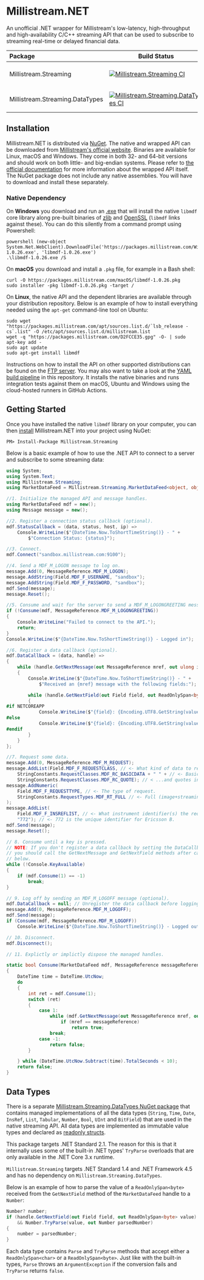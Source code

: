 # Millistream.NET

An unofficial .NET wrapper for Millistream's low-latency, high-throughput and high-availability C/C++ streaming API that can be used to subscribe to streaming real-time or delayed financial data.

| Package | Build Status | NuGet  |
| :------------ |-------------| -------------|
| Millistream.Streaming | [![Millistream.Streaming CI](https://github.com/mgnsm/Millistream.NET/actions/workflows/millistream.streaming.ci.yml/badge.svg?branch=main&event=push)](https://github.com/mgnsm/Millistream.NET/actions/workflows/millistream.streaming.ci.yml) | [![NuGet Badge](https://img.shields.io/nuget/v/Millistream.Streaming.svg)](http://www.nuget.org/packages/Millistream.Streaming/) |
| Millistream.Streaming.DataTypes | [![Millistream.Streaming.DataTypes CI](https://github.com/mgnsm/Millistream.NET/actions/workflows/millistream.streaming.datatypes.ci.yml/badge.svg?branch=main&event=push)](https://github.com/mgnsm/Millistream.NET/actions/workflows/millistream.streaming.datatypes.ci.yml) | [![NuGet Badge](https://img.shields.io/nuget/v/Millistream.Streaming.DataTypes.svg)](http://www.nuget.org/packages/Millistream.Streaming.DataTypes/) |

## Installation
Millistream.NET is distributed via [NuGet](https://www.nuget.org/packages/Millistream.Streaming). The native and wrapped API can be downloaded from [Millistream's official website](https://packages.millistream.com/). Binaries are available for Linux, macOS and Windows. They come in both 32- and 64-bit versions and should work on both little- and big-endian systems. Please refer to [the official documentation](https://packages.millistream.com/documents/MDF%20C%20API.pdf) for more information about the wrapped API itself. The NuGet package does not include any native assemblies. You will have to download and install these separately.
### Native Dependency
On **Windows** you download and run an [.exe](https://packages.millistream.com/Windows/libmdf-1.0.26.exe) that will install the native `libmdf` core library along pre-built binaries of [zlib](http://zlib.net) and [OpenSSL](http://openssl.org/) (`libmdf` links against these). You can do this silently from a command prompt using Powershell:

    powershell (new-object System.Net.WebClient).DownloadFile('https://packages.millistream.com/Windows/libmdf-1.0.26.exe', 'libmdf-1.0.26.exe')
    .\libmdf-1.0.26.exe /S

On **macOS** you download and install a `.pkg` file, for example in a Bash shell:

    curl -O https://packages.millistream.com/macOS/libmdf-1.0.26.pkg 
    sudo installer -pkg libmdf-1.0.26.pkg -target /

On **Linux**, the native API and the dependent libraries are available through your distribution repository. Below is an example of how to install everything needed using the `apt-get` command-line tool on Ubuntu:

    sudo wget "https://packages.millistream.com/apt/sources.list.d/`lsb_release -cs`.list" -O /etc/apt/sources.list.d/millistream.list 
    wget -q "https://packages.millistream.com/D2FCCE35.gpg" -O- | sudo apt-key add - 
    sudo apt update
    sudo apt-get install libmdf

Instructions on how to install the API on other supported distributions can be found on the [FTP server](https://bit.ly/2wD2omK). You may also want to take a look at the [YAML build pipeline](.github/workflows/millistream.streaming.yml) in this repository. It installs the native binaries and runs integration tests against them on macOS, Ubuntu and Windows using the cloud-hosted runners in GitHub Actions.
## Getting Started
Once you have installed the native `libmdf` library on your computer, you can then [install](https://docs.microsoft.com/en-us/nuget/consume-packages/ways-to-install-a-package) Millistream.NET into your project using NuGet:

    PM> Install-Package Millistream.Streaming

Below is a basic example of how to use the .NET API to connect to a server and subscribe to some streaming data:

```cs
using System;
using System.Text;
using Millistream.Streaming;
using MarketDataFeed = Millistream.Streaming.MarketDataFeed<object, object>;

//1. Initialize the managed API and message handles.
using MarketDataFeed mdf = new();
using Message message = new();

//2. Register a connection status callback (optional).
mdf.StatusCallback = (data, status, host, ip) =>
    Console.WriteLine($"{DateTime.Now.ToShortTimeString()} - " +
        $"Connection Status: {status}");

//3. Connect.
mdf.Connect("sandbox.millistream.com:9100");

//4. Send a MDF_M_LOGON message to log on.
message.Add(0, MessageReference.MDF_M_LOGON);
message.AddString(Field.MDF_F_USERNAME, "sandbox");
message.AddString(Field.MDF_F_PASSWORD, "sandbox");
mdf.Send(message);
message.Reset();

//5. Consume and wait for the server to send a MDF_M_LOGONGREETING message.
if (!Consume(mdf, MessageReference.MDF_M_LOGONGREETING))
{
    Console.WriteLine("Failed to connect to the API.");
    return;
}
Console.WriteLine($"{DateTime.Now.ToShortTimeString()} - Logged in");

//6. Register a data callback (optional).
mdf.DataCallback = (data, handle) =>
{
    while (handle.GetNextMessage(out MessageReference mref, out ulong insref))
    {
        Console.WriteLine($"{DateTime.Now.ToShortTimeString()} - " +
            $"Received an {mref} message with the following fields:");

        while (handle.GetNextField(out Field field, out ReadOnlySpan<byte> value))
        {
#if NETCOREAPP
            Console.WriteLine($"{field}: {Encoding.UTF8.GetString(value)}");
#else
            Console.WriteLine($"{field}: {Encoding.UTF8.GetString(value.ToArray())}");
#endif
        }
    }
};

//7. Request some data.
message.Add(0, MessageReference.MDF_M_REQUEST);
message.AddList(Field.MDF_F_REQUESTCLASS, // <- What kind of data to request.
    StringConstants.RequestClasses.MDF_RC_BASICDATA + " " + // <- Basic data
    StringConstants.RequestClasses.MDF_RC_QUOTE); // < ...and quotes in this case.
message.AddNumeric(
    Field.MDF_F_REQUESTTYPE, // <- The type of request.
    StringConstants.RequestTypes.MDF_RT_FULL // <- Full (image+streaming) in this case.
);
message.AddList(
    Field.MDF_F_INSREFLIST, // <- What instrument identifier(s) the request is for.
    "772"); // <- 772 is the unique identifier for Ericsson B.
mdf.Send(message);
message.Reset();

// 8. Consume until a key is pressed.
// NOTE: If you don't register a data callback by setting the DataCallback property, 
// you should call the GetNextMessage and GetNextField methods after calling Consume
// below.
while (!Console.KeyAvailable)
{
    if (mdf.Consume(1) == -1)
        break;
}

// 9. Log off by sending an MDF_M_LOGOFF message (optional).
mdf.DataCallback = null; // Unregister the data callback before logging out.
message.Add(0, MessageReference.MDF_M_LOGOFF);
mdf.Send(message);
if (Consume(mdf, MessageReference.MDF_M_LOGOFF))
    Console.WriteLine($"{DateTime.Now.ToShortTimeString()} - Logged out");

// 10. Disconnect.
mdf.Disconnect();

// 11. Explictly or implictly dispose the managed handles.

static bool Consume(MarketDataFeed mdf, MessageReference messageReference)
{
    DateTime time = DateTime.UtcNow;
    do
    {
        int ret = mdf.Consume(1);
        switch (ret)
        {
            case 1:
                while (mdf.GetNextMessage(out MessageReference mref, out ulong _))
                    if (mref == messageReference)
                        return true;
                break;
            case -1:
                return false;
        }

    } while (DateTime.UtcNow.Subtract(time).TotalSeconds < 10);
    return false;
}
```
## Data Types
There is a separate [Millistream.Streaming.DataTypes NuGet package](http://www.nuget.org/packages/Millistream.Streaming.DataTypes/) that contains managed implementations of all the data types (`String`, `Time`, `Date`, `InsRef`, `List`, `Tabular`, `Number`, `Bool`, `UInt` and `BitField`) that are used in the native streaming API. All data types are implemented as immutable value types and declared as [readonly structs](https://docs.microsoft.com/en-us/dotnet/csharp/language-reference/builtin-types/struct#readonly-struct).

This package targets .NET Standard 2.1. The reason for this is that it internally uses some of the built-in .NET types' `TryParse` overloads that are only available in the .NET Core 3.x runtime. 

`Millistream.Streaming` targets .NET Standard 1.4 and .NET Framework 4.5 and has no dependency on `Millistream.Streaming.DataTypes`.

Below is an example of how to parse the value of a `ReadOnlySpan<byte>` received from the `GetNextField` method of the `MarketDataFeed` handle to a `Number`:

```cs
Number? number;
if (handle.GetNextField(out Field field, out ReadOnlySpan<byte> value)
    && Number.TryParse(value, out Number parsedNumber)
{
    number = parsedNumber;
}
```

Each data type contains `Parse` and `TryParse` methods that accept either a `ReadOnlySpan<char>` or a `ReadOnlySpan<byte>`. Just like with the built-in types, `Parse` throws an `ArgumentException` if the conversion fails and `TryParse` returns `false`.